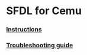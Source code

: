 # SFDL for Cemu

### [Instructions](./SFDL/Instructions.md)

### [Troubleshooting guide](./SFDL/Troubleshooting.md)
